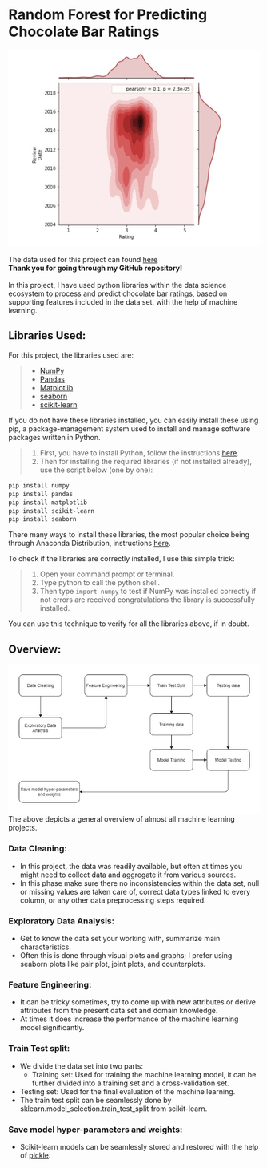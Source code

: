 # Random Forest for Predicting Chocolate Bar Ratings

![plot](Jointplot.JPG) <br>

The data used for this project can found [here](https://www.kaggle.com/rtatman/chocolate-bar-ratings/data) <br>
**Thank you for going through my GitHub repository!**<br><br>
In this project, I have used python libraries within the data science ecosystem to process and predict chocolate bar ratings, based on supporting features included in the data set, with the help of machine learning.  

## Libraries Used:
For this project, the libraries used are:
>* [NumPy](https://github.com/numpy/numpy)
>* [Pandas](https://github.com/pandas-dev/pandas)
>* [Matplotlib](https://github.com/matplotlib/matplotlib)
>* [seaborn](https://github.com/mwaskom/seaborn)
>* [scikit-learn](https://github.com/scikit-learn/scikit-learn)

If you do not have these libraries installed, you can easily install these using pip, a package-management system used to install and manage software packages written in Python.<br>
>1. First, you have to install Python, follow the instructions [here](https://www.python.org/downloads/).<br> 
>1. Then for installing the required libraries (if not installed already), use the script below (one by one):

```bash
pip install numpy
pip install pandas
pip install matplotlib
pip install scikit-learn
pip install seaborn
```

There many ways to install these libraries, the most popular choice being through Anaconda Distribution, instructions [here](https://docs.anaconda.com/anaconda/install/). <br>

To check if the libraries are correctly installed, I use this simple trick:
>1. Open your command prompt or terminal.
>1. Type python to call the python shell.
>1. Then type ```import numpy``` to test if NumPy was installed correctly if not errors are received congratulations the library is successfully installed. <br> 

You can use this technique to verify for all the libraries above, if in doubt. 

## Overview:
![Diagram image file](Diagram.jpg) <br>
The above depicts a general overview of almost all machine learning projects. 
### Data Cleaning:
* In this project, the data was readily available, but often at times you might need to collect data and aggregate it from various sources. 
* In this phase make sure there no inconsistencies within the data set, null or missing values are taken care of, correct data types linked to every column, or any other data preprocessing steps required.

### Exploratory Data Analysis:
* Get to know the data set your working with, summarize main characteristics. 
* Often this is done through visual plots and graphs; I prefer using seaborn plots like pair plot, joint plots, and counterplots. 

### Feature Engineering:
* It can be tricky sometimes, try to come up with new attributes or derive attributes from the present data set and domain knowledge.
* At times it does increase the performance of the machine learning model significantly. 

### Train Test split:
* We divide the data set into two parts:
  * Training set: Used for training the machine learning model, it can be further divided into a training set and a cross-validation set.
 * Testing set: Used for the final evaluation of the machine learning. 
* The train test split can be seamlessly done by sklearn.model_selection.train_test_split from scikit-learn. 

### Save model hyper-parameters and weights:
* Scikit-learn models can be seamlessly stored and restored with the help of [pickle](https://github.com/python/cpython/blob/master/Lib/pickle.py).


